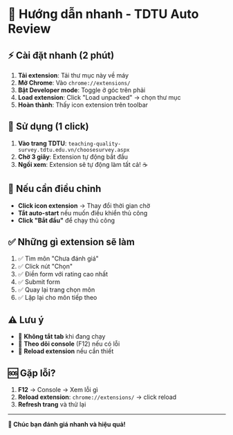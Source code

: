 # 🚀 Hướng dẫn nhanh - TDTU Auto Review

## ⚡ Cài đặt nhanh (2 phút)

1. **Tải extension**: Tải thư mục này về máy
2. **Mở Chrome**: Vào `chrome://extensions/`
3. **Bật Developer mode**: Toggle ở góc trên phải
4. **Load extension**: Click "Load unpacked" → chọn thư mục
5. **Hoàn thành**: Thấy icon extension trên toolbar

## 🎯 Sử dụng (1 click)

1. **Vào trang TDTU**: `teaching-quality-survey.tdtu.edu.vn/choosesurvey.aspx`
2. **Chờ 3 giây**: Extension tự động bắt đầu
3. **Ngồi xem**: Extension sẽ tự động làm tất cả! ☕

## 🔧 Nếu cần điều chỉnh

- **Click icon extension** → Thay đổi thời gian chờ
- **Tắt auto-start** nếu muốn điều khiển thủ công
- **Click "Bắt đầu"** để chạy thủ công

## ✅ Những gì extension sẽ làm

1. ✅ Tìm môn "Chưa đánh giá"
2. ✅ Click nút "Chọn"  
3. ✅ Điền form với rating cao nhất
4. ✅ Submit form
5. ✅ Quay lại trang chọn môn
6. ✅ Lặp lại cho môn tiếp theo

## ⚠️ Lưu ý

- 🚫 **Không tắt tab** khi đang chạy
- 👀 **Theo dõi console** (F12) nếu có lỗi
- 🔄 **Reload extension** nếu cần thiết

## 🆘 Gặp lỗi?

1. **F12** → Console → Xem lỗi gì
2. **Reload extension**: `chrome://extensions/` → click reload
3. **Refresh trang** và thử lại

---
**🎉 Chúc bạn đánh giá nhanh và hiệu quả!** 